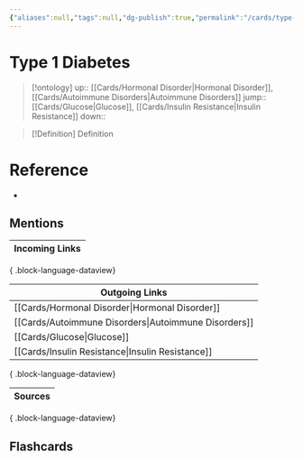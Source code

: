 ```yaml
---
{"aliases":null,"tags":null,"dg-publish":true,"permalink":"/cards/type-1-diabetes/","dgPassFrontmatter":true}
---
```


# Type 1 Diabetes

> [!ontology]
> up:: [[Cards/Hormonal Disorder\|Hormonal Disorder]], [[Cards/Autoimmune Disorders\|Autoimmune Disorders]]
> jump:: [[Cards/Glucose\|Glucose]], [[Cards/Insulin Resistance\|Insulin Resistance]]
> down:: 

> [!Definition] Definition

# Reference

- 

## Mentions

| Incoming Links |
| -------------- |

{ .block-language-dataview}

| Outgoing Links                                          |
| ------------------------------------------------------- |
| [[Cards/Hormonal Disorder\|Hormonal Disorder]]       |
| [[Cards/Autoimmune Disorders\|Autoimmune Disorders]] |
| [[Cards/Glucose\|Glucose]]                           |
| [[Cards/Insulin Resistance\|Insulin Resistance]]     |

{ .block-language-dataview}

| Sources |
| ------- |

{ .block-language-dataview}

## Flashcards
